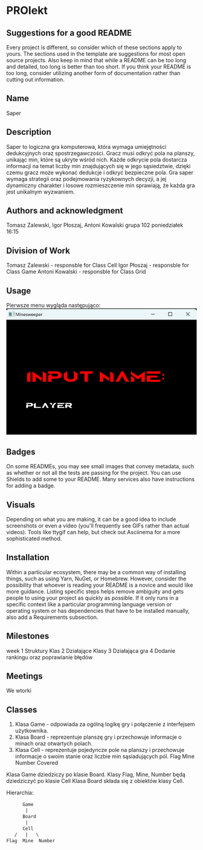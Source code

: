 # PROIekt


## Suggestions for a good README
Every project is different, so consider which of these sections apply to yours. The sections used in the template are suggestions for most open source projects. Also keep in mind that while a README can be too long and detailed, too long is better than too short. If you think your README is too long, consider utilizing another form of documentation rather than cutting out information.

## Name
Saper

## Description
Saper to logiczna gra komputerowa, która wymaga umiejętności dedukcyjnych oraz spostrzegawczości. Gracz musi odkryć pola na planszy, unikając min, które są ukryte wśród nich. Każde odkrycie pola dostarcza informacji na temat liczby min znajdujących się w jego sąsiedztwie, dzięki czemu gracz może wykonać dedukcje i odkryć bezpieczne pola. Gra saper wymaga strategii oraz podejmowania ryzykownych decyzji, a jej dynamiczny charakter i losowe rozmieszczenie min sprawiają, że każda gra jest unikalnym wyzwaniem.

## Authors and acknowledgment
Tomasz Zalewski, Igor Płoszaj, Antoni Kowalski grupa 102 poniedziałek 16:15

## Division of Work
Tomasz Zalewski - responsble for Class Cell
Igor Płoszaj - responsble for Class Game
Antoni Kowalski - responsble for Class Grid

## Usage
Pierwsze menu wygląda następująco:
![Imie gracza](/images/Zrzut_ekranu_2023-06-05_142655.png)

## Badges
On some READMEs, you may see small images that convey metadata, such as whether or not all the tests are passing for the project. You can use Shields to add some to your README. Many services also have instructions for adding a badge.

## Visuals
Depending on what you are making, it can be a good idea to include screenshots or even a video (you'll frequently see GIFs rather than actual videos). Tools like ttygif can help, but check out Asciinema for a more sophisticated method.

## Installation
Within a particular ecosystem, there may be a common way of installing things, such as using Yarn, NuGet, or Homebrew. However, consider the possibility that whoever is reading your README is a novice and would like more guidance. Listing specific steps helps remove ambiguity and gets people to using your project as quickly as possible. If it only runs in a specific context like a particular programming language version or operating system or has dependencies that have to be installed manually, also add a Requirements subsection.

## Milestones
week
1 Struktury Klas
2 Działające Klasy
3 Działająca gra
4 Dodanie rankingu oraz poprawianie błędów

## Meetings
We wtorki

## Classes
1. Klasa Game - odpowiada za ogólną logikę gry i połączenie z interfejsem użytkownika.
2. Klasa Board - reprezentuje planszę gry i przechowuje informacje o minach oraz otwartych polach.
3. Klasa Cell - reprezentuje pojedyncze pole na planszy i przechowuje informacje o swoim stanie oraz liczbie min sąsiadujących pól.
    Flag
    Mine
    Number
    Covered

Klasa Game dziedziczy po klasie Board.
Klasy Flag, Mine, Number będą dziedziczyć po klasie Cell
Klasa Board składa się z obiektów klasy Cell.

Hierarchia:

          Game
           |
          Board
           |
          Cell
       /   |   \
    Flag  Mine  Number
     